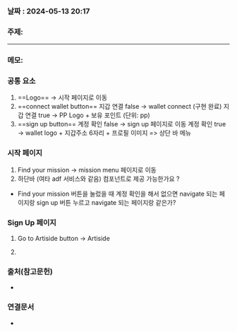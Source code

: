 
### 날짜 : 2024-05-13 20:17

### 주제: 

---
### 메모: 
### 공통 요소
1. ==Logo== $\rightarrow$ 시작 페이지로 이동
2. ==connect wallet button== 
	  지갑 연결 false $\rightarrow$ wallet connect (구현 완료)
	  지갑 연결 true $\rightarrow$ PP Logo + 보유 포인트 (단위: pp)
3. ==sign up button== 
	  계정 확인 false $\rightarrow$ sign up 페이지로 이동 
	  계정 확인 true $\rightarrow$ wallet logo + 지갑주소 6자리 + 프로필 이미지
   => 상단 바 메뉴
   
### 시작 페이지
1. Find your mission $\rightarrow$ mission menu 페이지로 이동
2. 하단바 (여타 adf 서비스와 같음) 
	컴포넌트로 제공 가능한가요 ?
	
- Find your mission 버튼을 눌렀을 때 계정 확인을 해서 없으면 navigate 되는 페이지랑 sign up 버튼 누르고 navigate 되는 페이지랑 같은가?

###  Sign Up 페이지
1. Go to Artiside button $\rightarrow$ Artiside 
	   
2. 
### 출처(참고문헌)
-

### 연결문서
-
